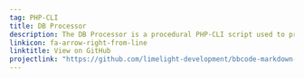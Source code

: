 ```yaml
---
tag: PHP-CLI
title: DB Processor
description: The DB Processor is a procedural PHP-CLI script used to process INSERT statements based on key-value maps into a database. It is available as a standalone script, docker, and GitHub-Action.
linkicon: fa-arrow-right-from-line
linktitle: View on GitHub
projectlink: "https://github.com/limelight-development/bbcode-markdown-converter"
---
```

